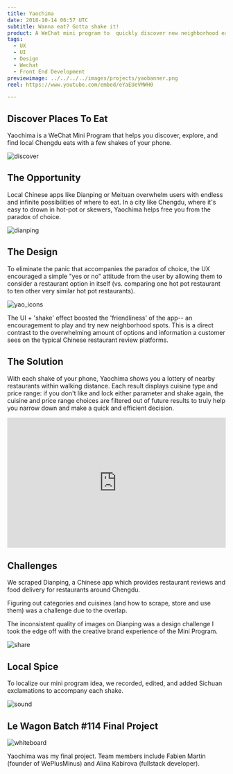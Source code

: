 ```yaml
---
title: Yaochima
date: 2018-10-14 06:57 UTC
subtitle: Wanna eat? Gotta shake it!
product: A WeChat mini program to  quickly discover new neighborhood eats
tags:
  - UX
  - UI
  - Design
  - Wechat
  - Front End Development
previewimage: ../../../../images/projects/yaobanner.png
reel: https://www.youtube.com/embed/eYaEUeVMWH0

---
```

## Discover Places To Eat

Yaochima is a WeChat Mini Program that helps you discover, explore, and find local Chengdu eats with a few shakes of your phone.

![discover](../images/projects/yao_1.png)

## The Opportunity

Local Chinese apps like Dianping or Meituan overwhelm users with endless and infinite possibilities of where to eat. In a city like Chengdu, where it's easy to drown in hot-pot or skewers, Yaochima helps free you from the paradox of choice.

![dianping](../images/projects/yao_2.png)

## The Design

To eliminate the panic that accompanies the paradox of choice, the UX encouraged a simple "yes or no" attitude from the user by allowing them to consider a restaurant option in itself (vs. comparing one hot pot restaurant to ten other very similar hot pot restaurants).

![yao_icons](../images/projects/yao_3.png)

The UI + 'shake' effect boosted the 'friendliness' of the app-- an encouragement to play and try new neighborhood spots. This is a direct contrast to the overwhelming amount of options and information a customer sees on the typical Chinese restaurant review platforms.

## The Solution

With each shake of your phone, Yaochima shows you a lottery of nearby restaurants within walking distance. Each result displays cuisine type and price range: if you don't like and lock either parameter and shake again, the cuisine and price range choices are filtered out of future results to truly help you narrow down and  make a quick and efficient decision.

<iframe width="100%" height="300px" style="margin: 0 auto" src="https://www.youtube.com/embed/eYaEUeVMWH0" frameborder="0" allow="autoplay; encrypted-media" allowfullscreen></iframe>

## Challenges

We scraped Dianping, a Chinese app which provides restaurant reviews and food delivery for restaurants around Chengdu.

Figuring out categories and cuisines (and how to scrape, store and use them) was a challenge due to the overlap.

The inconsistent quality of images on Dianping was a design challenge I took the edge off with the creative brand experience of the Mini Program.

![share](../images/projects/yao_5.png)

## Local Spice

To localize our mini program idea, we recorded, edited, and added Sichuan exclamations to accompany each shake.

![sound](../images/projects/yao_6.jpeg)

## Le Wagon Batch #114 Final Project

![whiteboard](../images/projects/yao_4.png)

Yaochima was my final project. Team members include Fabien Martin (founder of WePlusMinus) and Alina Kabirova (fullstack developer).
